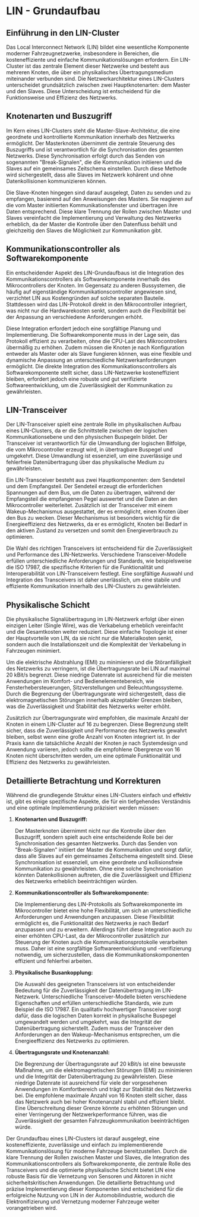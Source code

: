 # LIN - Grundaufbau

## Einführung in den LIN-Cluster

Das Local Interconnect Network (LIN) bildet eine wesentliche Komponente moderner Fahrzeugnetzwerke, insbesondere in Bereichen, die kosteneffiziente und einfache Kommunikationslösungen erfordern. Ein LIN-Cluster ist das zentrale Element dieser Netzwerke und besteht aus mehreren Knoten, die über ein physikalisches Übertragungsmedium miteinander verbunden sind. Die Netzwerkarchitektur eines LIN-Clusters unterscheidet grundsätzlich zwischen zwei Hauptknotenarten: dem Master und den Slaves. Diese Unterscheidung ist entscheidend für die Funktionsweise und Effizienz des Netzwerks.

## Knotenarten und Buszugriff

Im Kern eines LIN-Clusters steht die Master-Slave-Architektur, die eine geordnete und kontrollierte Kommunikation innerhalb des Netzwerks ermöglicht. Der Masterknoten übernimmt die zentrale Steuerung des Buszugriffs und ist verantwortlich für die Synchronisation des gesamten Netzwerks. Diese Synchronisation erfolgt durch das Senden von sogenannten "Break-Signalen", die die Kommunikation initiieren und die Slaves auf ein gemeinsames Zeitschema einstellen. Durch diese Methode wird sichergestellt, dass alle Slaves im Netzwerk kohärent und ohne Datenkollisionen kommunizieren können.

Die Slave-Knoten hingegen sind darauf ausgelegt, Daten zu senden und zu empfangen, basierend auf den Anweisungen des Masters. Sie reagieren auf die vom Master initiierten Kommunikationsfenster und übertragen ihre Daten entsprechend. Diese klare Trennung der Rollen zwischen Master und Slaves vereinfacht die Implementierung und Verwaltung des Netzwerks erheblich, da der Master die Kontrolle über den Datenfluss behält und gleichzeitig den Slaves die Möglichkeit zur Kommunikation gibt.

## Kommunikationscontroller als Softwarekomponente

Ein entscheidender Aspekt des LIN-Grundaufbaus ist die Integration des Kommunikationscontrollers als Softwarekomponente innerhalb des Mikrocontrollers der Knoten. Im Gegensatz zu anderen Bussystemen, die häufig auf eigenständige Kommunikationscontroller angewiesen sind, verzichtet LIN aus Kostengründen auf solche separaten Bauteile. Stattdessen wird das LIN-Protokoll direkt in den Mikrocontroller integriert, was nicht nur die Hardwarekosten senkt, sondern auch die Flexibilität bei der Anpassung an verschiedene Anforderungen erhöht.

Diese Integration erfordert jedoch eine sorgfältige Planung und Implementierung. Die Softwarekomponente muss in der Lage sein, das Protokoll effizient zu verarbeiten, ohne die CPU-Last des Mikrocontrollers übermäßig zu erhöhen. Zudem müssen die Knoten je nach Konfiguration entweder als Master oder als Slave fungieren können, was eine flexible und dynamische Anpassung an unterschiedliche Netzwerkanforderungen ermöglicht. Die direkte Integration des Kommunikationscontrollers als Softwarekomponente stellt sicher, dass LIN-Netzwerke kosteneffizient bleiben, erfordert jedoch eine robuste und gut verifizierte Softwareentwicklung, um die Zuverlässigkeit der Kommunikation zu gewährleisten.

## LIN-Transceiver

Der LIN-Transceiver spielt eine zentrale Rolle im physikalischen Aufbau eines LIN-Clusters, da er die Schnittstelle zwischen der logischen Kommunikationsebene und den physischen Buspegeln bildet. Der Transceiver ist verantwortlich für die Umwandlung der logischen Bitfolge, die vom Mikrocontroller erzeugt wird, in übertragbare Buspegel und umgekehrt. Diese Umwandlung ist essenziell, um eine zuverlässige und fehlerfreie Datenübertragung über das physikalische Medium zu gewährleisten.

Ein LIN-Transceiver besteht aus zwei Hauptkomponenten: dem Sendeteil und dem Empfangsteil. Der Sendeteil erzeugt die erforderlichen Spannungen auf dem Bus, um die Daten zu übertragen, während der Empfangsteil die empfangenen Pegel auswertet und die Daten an den Mikrocontroller weiterleitet. Zusätzlich ist der Transceiver mit einem Wakeup-Mechanismus ausgestattet, der es ermöglicht, einen Knoten über den Bus zu wecken. Dieser Mechanismus ist besonders wichtig für die Energieeffizienz des Netzwerks, da er es ermöglicht, Knoten bei Bedarf in den aktiven Zustand zu versetzen und somit den Energieverbrauch zu optimieren.

Die Wahl des richtigen Transceivers ist entscheidend für die Zuverlässigkeit und Performance des LIN-Netzwerks. Verschiedene Transceiver-Modelle erfüllen unterschiedliche Anforderungen und Standards, wie beispielsweise die ISO 17987, die spezifische Kriterien für die Funktionalität und Interoperabilität von LIN-Transceivern festlegt. Eine sorgfältige Auswahl und Integration des Transceivers ist daher unerlässlich, um eine stabile und effiziente Kommunikation innerhalb des LIN-Clusters zu gewährleisten.

## Physikalische Schicht

Die physikalische Signalübertragung im LIN-Netzwerk erfolgt über einen einzigen Leiter (Single Wire), was die Verkabelung erheblich vereinfacht und die Gesamtkosten weiter reduziert. Diese einfache Topologie ist einer der Hauptvorteile von LIN, da sie nicht nur die Materialkosten senkt, sondern auch die Installationszeit und die Komplexität der Verkabelung in Fahrzeugen minimiert.

Um die elektrische Abstrahlung (EMI) zu minimieren und die Störanfälligkeit des Netzwerks zu verringern, ist die Übertragungsrate bei LIN auf maximal 20 kBit/s begrenzt. Diese niedrige Datenrate ist ausreichend für die meisten Anwendungen im Komfort- und Bedienelementebereich, wie Fensterhebersteuerungen, Sitzverstellungen und Beleuchtungssysteme. Durch die Begrenzung der Übertragungsrate wird sichergestellt, dass die elektromagnetischen Störungen innerhalb akzeptabler Grenzen bleiben, was die Zuverlässigkeit und Stabilität des Netzwerks weiter erhöht.

Zusätzlich zur Übertragungsrate wird empfohlen, die maximale Anzahl der Knoten in einem LIN-Cluster auf 16 zu begrenzen. Diese Begrenzung stellt sicher, dass die Zuverlässigkeit und Performance des Netzwerks gewahrt bleiben, selbst wenn eine große Anzahl von Knoten integriert ist. In der Praxis kann die tatsächliche Anzahl der Knoten je nach Systemdesign und Anwendung variieren, jedoch sollte die empfohlene Obergrenze von 16 Knoten nicht überschritten werden, um eine optimale Funktionalität und Effizienz des Netzwerks zu gewährleisten.

## Detaillierte Betrachtung und Korrekturen

Während die grundlegende Struktur eines LIN-Clusters einfach und effektiv ist, gibt es einige spezifische Aspekte, die für ein tiefgehendes Verständnis und eine optimale Implementierung präzisiert werden müssen:

1. **Knotenarten und Buszugriff:**
   
   Der Masterknoten übernimmt nicht nur die Kontrolle über den Buszugriff, sondern spielt auch eine entscheidende Rolle bei der Synchronisation des gesamten Netzwerks. Durch das Senden von "Break-Signalen" initiiert der Master die Kommunikation und sorgt dafür, dass alle Slaves auf ein gemeinsames Zeitschema eingestellt sind. Diese Synchronisation ist essenziell, um eine geordnete und kollisionsfreie Kommunikation zu gewährleisten. Ohne eine solche Synchronisation könnten Datenkollisionen auftreten, die die Zuverlässigkeit und Effizienz des Netzwerks erheblich beeinträchtigen würden.

2. **Kommunikationscontroller als Softwarekomponente:**
   
   Die Implementierung des LIN-Protokolls als Softwarekomponente im Mikrocontroller bietet eine hohe Flexibilität, um sich an unterschiedliche Anforderungen und Anwendungen anzupassen. Diese Flexibilität ermöglicht es, die Funktionalität des Netzwerks je nach Bedarf anzupassen und zu erweitern. Allerdings führt diese Integration auch zu einer erhöhten CPU-Last, da der Mikrocontroller zusätzlich zur Steuerung der Knoten auch die Kommunikationsprotokolle verarbeiten muss. Daher ist eine sorgfältige Softwareentwicklung und -verifizierung notwendig, um sicherzustellen, dass die Kommunikationskomponenten effizient und fehlerfrei arbeiten.

3. **Physikalische Busankopplung:**
   
   Die Auswahl des geeigneten Transceivers ist von entscheidender Bedeutung für die Zuverlässigkeit der Datenübertragung im LIN-Netzwerk. Unterschiedliche Transceiver-Modelle bieten verschiedene Eigenschaften und erfüllen unterschiedliche Standards, wie zum Beispiel die ISO 17987. Ein qualitativ hochwertiger Transceiver sorgt dafür, dass die logischen Daten korrekt in physikalische Buspegel umgewandelt werden und umgekehrt, was die Integrität der Datenübertragung sicherstellt. Zudem muss der Transceiver den Anforderungen an den Wakeup-Mechanismus entsprechen, um die Energieeffizienz des Netzwerks zu optimieren.

4. **Übertragungsrate und Knotenanzahl:**
   
   Die Begrenzung der Übertragungsrate auf 20 kBit/s ist eine bewusste Maßnahme, um die elektromagnetischen Störungen (EMI) zu minimieren und die Integrität der Datenübertragung zu gewährleisten. Diese niedrige Datenrate ist ausreichend für viele der vorgesehenen Anwendungen im Komfortbereich und trägt zur Stabilität des Netzwerks bei. Die empfohlene maximale Anzahl von 16 Knoten stellt sicher, dass das Netzwerk auch bei hoher Knotenanzahl stabil und effizient bleibt. Eine Überschreitung dieser Grenze könnte zu erhöhten Störungen und einer Verringerung der Netzwerkperformance führen, was die Zuverlässigkeit der gesamten Fahrzeugkommunikation beeinträchtigen würde.

Der Grundaufbau eines LIN-Clusters ist darauf ausgelegt, eine kosteneffiziente, zuverlässige und einfach zu implementierende Kommunikationslösung für moderne Fahrzeuge bereitzustellen. Durch die klare Trennung der Rollen zwischen Master und Slaves, die Integration des Kommunikationscontrollers als Softwarekomponente, die zentrale Rolle des Transceivers und die optimierte physikalische Schicht bietet LIN eine robuste Basis für die Vernetzung von Sensoren und Aktoren in nicht sicherheitskritischen Anwendungen. Die detaillierte Betrachtung und präzise Implementierung dieser Komponenten sind entscheidend für die erfolgreiche Nutzung von LIN in der Automobilindustrie, wodurch die Elektronifizierung und Vernetzung moderner Fahrzeuge weiter vorangetrieben wird.